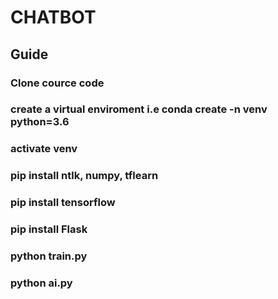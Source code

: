 # CHATBOT
## Guide

### Clone cource code
### create a virtual enviroment i.e conda create -n venv python=3.6
### activate venv
### pip install ntlk, numpy, tflearn
### pip install tensorflow
### pip install Flask
### python train.py
### python ai.py

